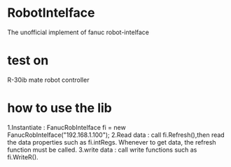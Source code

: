 # RobotIntelface
The unofficial implement of fanuc robot-intelface
# test on
R-30ib mate robot controller
# how to use the lib
1.Instantiate : FanucRobIntelface fi = new FanucRobIntelface("192.168.1.100");
2.Read data : call fi.Refresh(),then read the data properties such as fi.intRegs. Whenever to get data, the refresh function must be called.
3.write data : call write functions such as fi.WriteR().

